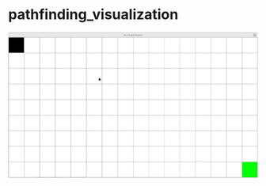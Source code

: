 # pathfinding_visualization

![Showcase](https://github.com/Seasnakez/pathfinding_visualization/blob/test/showcase.gif)
